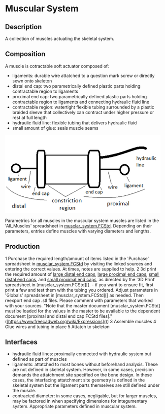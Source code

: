 # Muscular System

## Description

A collection of muscles actuating the skeletal system.

## Composition

A muscle is cotractable soft actuator composed of:
- ligaments: durable wire attatched to a question mark screw or directly sewn onto skeleton
- distal end cap: two parametrically defined plastic parts holding contractable region to ligaments
- proximal end cap: two parametrically defined plastic parts holding contractable region to ligaments and connecting hydraulic fluid line
- contractable region: watertight flexible tubing surrounded by a plastic braided sleeve that collectively can contract under higher pressure or rest at full length
- hydraulic fluid line: flexible tubing that delivers hydraulic fluid
- small amount of glue: seals muscle seams

![individual muscle assembly from muscular system](single_muscle_assembly.png)

Parametrics for all muscles in the muscular system muscles are listed in the 'All_Muscles' spreadsheet in [musclar_system.FCStd](). Depending on their parameters, entries define muscles with varying diameters and lengths.

## Production

1 Purchase the required length/amount of items listed in the 'Purchase' spreadsheet in [musclar_system.FCStd]() by visiting the linked sources and entering the correct values. At times, notes are supplied to help.
2 3d print the required amount of [large distal end caps](large_distal_end_cap.stl), [large proximal end caps](large_proximal_end_cap.stl), [small distal end caps](small_distal_end_cap.stl), and [small proximal end caps](small_proximal_end_cap.stl), as directed by the '3D Print' spreadsheet in [musclar_system.FCStd][].
	- if you want to ensure fit, first print a few and test them with the tubing you ordered. Adjust parameters in 'Globals' spreadsheet in [musclar_system.FCStd][] as needed. Then reexport end cap .stl files. Please comment with parameters that worked with your sources. "Note that the master document [musclar_system.FCStd] must be loaded for the values in the master to be available to the dependent document [proximal and distal end cap FCStd files]." ([https://www.freecadweb.org/wiki/Expressions]())
3 Assemble muscles
4 Glue wires and tubing in place
5 Attatch to skeleton

## Interfaces

- hydraulic fluid lines: proximally connected with hydraulic system but defined as part of muscles
- ligaments: attatched to most bones without beforehand analysis. These are not defined in skeletal system. However, in some cases, precision demands the attatchment site specified on the bone design. In these cases, the interfacing attatchment site geometry is defined in the skeletal system but the ligament parts themselves are still defined under the muscle.
- contracted diameter: in some cases, negligable, but for larger muscles, may be factored in when specifying dimensions for integumentary system. Appropriate parameters defined in muscular system.